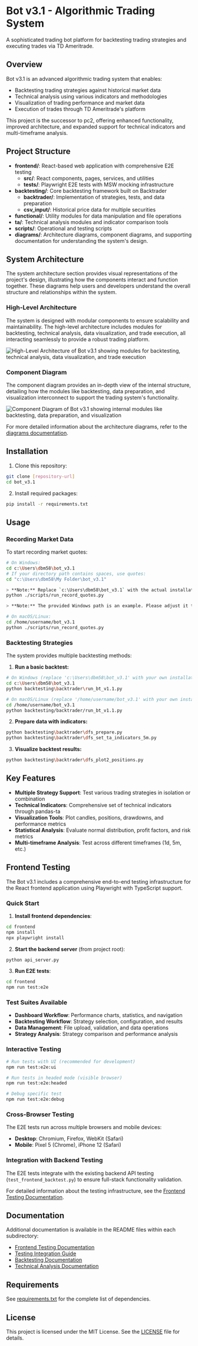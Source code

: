 # Bot v3.1 - Algorithmic Trading System

A sophisticated trading bot platform for backtesting trading strategies and executing trades via TD Ameritrade.

## Overview

Bot v3.1 is an advanced algorithmic trading system that enables:

- Backtesting trading strategies against historical market data
- Technical analysis using various indicators and methodologies
- Visualization of trading performance and market data
- Execution of trades through TD Ameritrade's platform

This project is the successor to pc2, offering enhanced functionality, improved architecture, and expanded support for technical indicators and multi-timeframe analysis.

## Project Structure

- **frontend/**: React-based web application with comprehensive E2E testing
  - **src/**: React components, pages, services, and utilities
  - **tests/**: Playwright E2E tests with MSW mocking infrastructure
- **backtesting/**: Core backtesting framework built on Backtrader
  - **backtrader/**: Implementation of strategies, tests, and data preparation
  - **csv_input/**: Historical price data for multiple securities
- **functional/**: Utility modules for data manipulation and file operations
- **ta/**: Technical analysis modules and indicator comparison tools
- **scripts/**: Operational and testing scripts
- **diagrams/**: Architecture diagrams, component diagrams, and supporting documentation for understanding the system's design.

## System Architecture

The system architecture section provides visual representations of the project's design, illustrating how the components interact and function together. These diagrams help users and developers understand the overall structure and relationships within the system.

### High-Level Architecture

The system is designed with modular components to ensure scalability and maintainability. The high-level architecture includes modules for backtesting, technical analysis, data visualization, and trade execution, all interacting seamlessly to provide a robust trading platform.

![High-Level Architecture of Bot v3.1 showing modules for backtesting, technical analysis, data visualization, and trade execution](diagrams/architecture_diagram.png)

### Component Diagram

The component diagram provides an in-depth view of the internal structure, detailing how the modules like backtesting, data preparation, and visualization interconnect to support the trading system's functionality.

![Component Diagram of Bot v3.1 showing internal modules like backtesting, data preparation, and visualization](diagrams/component_diagram.png)

For more detailed information about the architecture diagrams, refer to the [diagrams documentation](diagrams/README.md).

## Installation

1. Clone this repository:
```bash
git clone [repository-url]
cd bot_v3.1
```

2. Install required packages:
```bash
pip install -r requirements.txt
```

## Usage

### Recording Market Data

To start recording market quotes:

```bash
# On Windows:
cd c:\Users\dbm58\bot_v3.1
# If your directory path contains spaces, use quotes:
cd "c:\Users\dbm58\My Folder\bot_v3.1"

> **Note:** Replace `c:\Users\dbm58\bot_v3.1` with the actual installation path in your environment, and wrap the path in quotes if it contains spaces (e.g., `"c:\Users\dbm58\My Folder\bot_v3.1"`).
python ./scripts/run_record_quotes.py

> **Note:** The provided Windows path is an example. Please adjust it to match your own installation directory.

# On macOS/Linux:
cd /home/username/bot_v3.1
python ./scripts/run_record_quotes.py
```

### Backtesting Strategies

The system provides multiple backtesting methods:

1. **Run a basic backtest:**
```bash
# On Windows (replace 'c:\Users\dbm58\bot_v3.1' with your own installation path):
cd c:\Users\dbm58\bot_v3.1
python backtesting\backtrader\run_bt_v1.1.py

# On macOS/Linux (replace '/home/username/bot_v3.1' with your own installation path):
cd /home/username/bot_v3.1
python backtesting/backtrader/run_bt_v1.1.py
```

2. **Prepare data with indicators:**
```bash
python backtesting\backtrader\dfs_prepare.py
python backtesting\backtrader\dfs_set_ta_indicators_5m.py
```

3. **Visualize backtest results:**
```bash
python backtesting\backtrader\dfs_plot2_positions.py
```

## Key Features

- **Multiple Strategy Support**: Test various trading strategies in isolation or combination
- **Technical Indicators**: Comprehensive set of technical indicators through pandas-ta
- **Visualization Tools**: Plot candles, positions, drawdowns, and performance metrics
- **Statistical Analysis**: Evaluate normal distribution, profit factors, and risk metrics
- **Multi-timeframe Analysis**: Test across different timeframes (1d, 5m, etc.)

## Frontend Testing

The Bot v3.1 includes a comprehensive end-to-end testing infrastructure for the React frontend application using Playwright with TypeScript support.

### Quick Start

1. **Install frontend dependencies**:
```bash
cd frontend
npm install
npx playwright install
```

2. **Start the backend server** (from project root):
```bash
python api_server.py
```

3. **Run E2E tests**:
```bash
cd frontend
npm run test:e2e
```

### Test Suites Available

- **Dashboard Workflow**: Performance charts, statistics, and navigation
- **Backtesting Workflow**: Strategy selection, configuration, and results
- **Data Management**: File upload, validation, and data operations
- **Strategy Analysis**: Strategy comparison and performance analysis

### Interactive Testing

```bash
# Run tests with UI (recommended for development)
npm run test:e2e:ui

# Run tests in headed mode (visible browser)
npm run test:e2e:headed

# Debug specific test
npm run test:e2e:debug
```

### Cross-Browser Testing

The E2E tests run across multiple browsers and mobile devices:
- **Desktop**: Chromium, Firefox, WebKit (Safari)
- **Mobile**: Pixel 5 (Chrome), iPhone 12 (Safari)

### Integration with Backend Testing

The E2E tests integrate with the existing backend API testing (`test_frontend_backtest.py`) to ensure full-stack functionality validation.

For detailed information about the testing infrastructure, see the [Frontend Testing Documentation](FRONTEND_TESTING.md).

## Documentation

Additional documentation is available in the README files within each subdirectory:

- [Frontend Testing Documentation](FRONTEND_TESTING.md)
- [Testing Integration Guide](TESTING_INTEGRATION.md)
- [Backtesting Documentation](backtesting/README.md)
- [Technical Analysis Documentation](ta/README.md)

## Requirements

See [requirements.txt](requirements.txt) for the complete list of dependencies.

## License

This project is licensed under the MIT License. See the [LICENSE](LICENSE) file for details.
